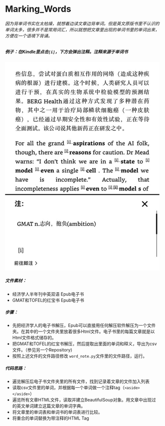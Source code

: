 # Marking_Words

###### 因为背单词书实在太枯燥，就想着边读文章边背单词。但是英文原版书里不认识的单词太多，很多并不是常用词汇，所以就想把文章里出现的单词书里的单词出来，方便在一个语境下背诵。

##### 例子：在Kindle里点击`[i]`，下方会弹出注释。注释来源于单词书
![](https://github.com/2918diy/Marking_Words/blob/master/screenshot_2018_01_21T13_00_37%2B0800.jpg)

##### 文件素材：
* 经济学人半年刊中英双语 Epub电子书
* GMAT和TOFEL的红宝书 Epub电子书

##### 步骤：
* 先把经济学人的电子书解压，Epub可以直接用任何解压软件解压为一个文件夹。在其中的一个文件夹里放着很多Html文件。电子书里的每篇文章就是以Html文件格式储存的。
* 把GMAT和TOFEL的红宝书解压，然后提取出里面的单词和释义，导出为csv文件。（参见另一个Repository)
* 按照上述文件的文件路径修改 `word_note.py`文件里的文件路径，运行。

##### 代码思路：
* 遍览解压后电子书文件夹里的所有文件，找到记录着文章的文件加入列表
* 读取csv文件里的单词，并根据每一个单词做一个注释tag（`<aside></aside>`）
* 遍览所有文章HTML文件，读取并建立BeautifulSoup对象。用文章中出现过的英文单词建立这篇文章的单词字典。
* 将文章里的单词表和单词书的单词表进行比较。
* 将重合的单词替换为带注释的HTML Tag
